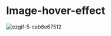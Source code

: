 # Image-hover-effect

![ezgif-5-cab6e67512](https://user-images.githubusercontent.com/84269336/177386837-34680559-868d-40c1-9b4a-6e439223a062.gif)
